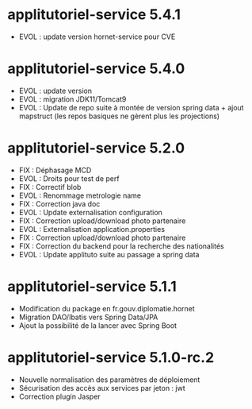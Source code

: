 # applitutoriel-service 5.4.1
 - EVOL : update version hornet-service pour CVE

# applitutoriel-service 5.4.0
 - EVOL : update version
 - EVOL : migration JDK11/Tomcat9
 - EVOL : Update de repo suite à montée de version spring data + ajout mapstruct (les repos basiques ne gèrent plus les projections)

# applitutoriel-service 5.2.0
 - FIX : Déphasage MCD
 - EVOL : Droits pour test de perf
 - FIX : Correctif blob
 - EVOL : Renommage metrologie name
 - FIX : Correction java doc
 - EVOL : Update externalisation configuration
 - FIX : Correction upload/download photo partenaire
 - EVOL : Externalisation application.properties
 - FIX : Correction upload/download photo partenaire
 - FIX : Correction du backend pour la recherche des nationalités
 - EVOL : Update applituto suite au passage a spring data

# applitutoriel-service 5.1.1
- Modification du package en fr.gouv.diplomatie.hornet
- Migration DAO/Ibatis vers Spring Data/JPA
- Ajout la possibilité de la lancer avec Spring Boot

# applitutoriel-service 5.1.0-rc.2

- Nouvelle normalisation des paramètres de déploiement
- Sécurisation des accès aux services par jeton : jwt
- Correction plugin Jasper
